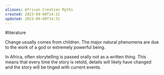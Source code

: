 ```yaml
---
aliases: African Creation Myths
created: 2023-09-08T14:31
updated: 2023-09-08T14:31
---
```

#literature

Change usually comes from children. The major natural  phenomena are due to the work of a god or extremely powerful being.

In Africa, often storytelling is passed orally not as a written thing. This means that every time the story is retold, details will likely have changed and the story will be tinged with current events.